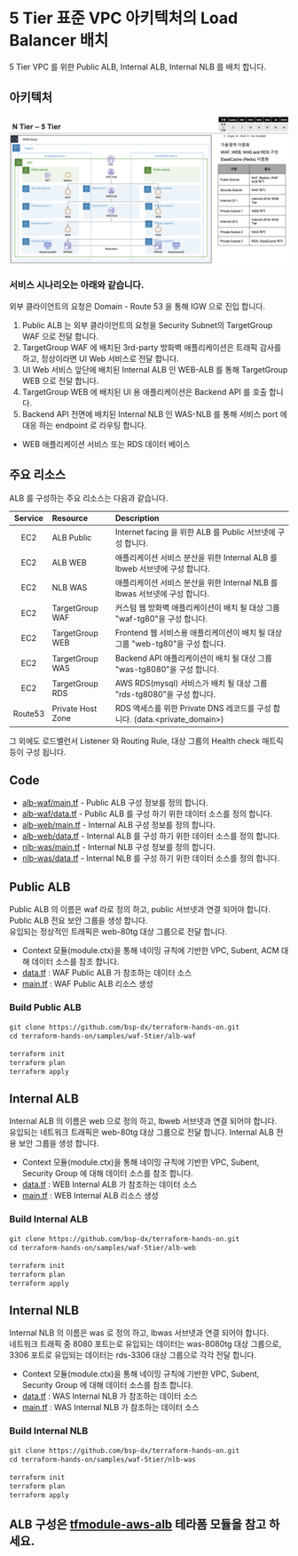 # 5 Tier 표준 VPC 아키텍처의 Load Balancer 배치 

5 Tier VPC 를 위한 Public ALB, Internal ALB, Internal NLB 를 배치 합니다. 

## 아키텍처 

![vpc5tier-n1](../images/waf-vpc5tier-n1.png)

### 서비스 시나리오는 아래와 같습니다.  
외부 클라이언트의 요청은 Domain - Route 53 을 통해 IGW 으로 진입 합니다. 
1. Public ALB 는 외부 클라이언트의 요청을 Security Subnet의 TargetGroup WAF 으로 전달 합니다.
2. TargetGroup WAF 에 배치된 3rd-party 방화벽 애플리케이션은 트래픽 감사를 하고, 정상이라면 UI Web 서비스로 전달 합니다.
3. UI Web 서비스 앞단에 배치된 Internal ALB 인 WEB-ALB 를 통해 TargetGroup WEB 으로 전달 합니다.
4. TargetGroup WEB 에 배치된 UI 용 애플리케이션은 Backend API 를 호출 합니다.
5. Backend API 전면에 배치된 Internal NLB 인 WAS-NLB 를 통해 서비스 port 에 대응 하는 endpoint 로 라우팅 합니다.  
 * WEB 애플리케이션 서비스 또는 RDS 데이터 베이스

## 주요 리소스

ALB 를 구성하는 주요 리소스는 다음과 같습니다.

|  Service          | Resource              |  Description |
| :-------------:   | :-------------        | :----------- |
| EC2               | ALB Public            | Internet facing 을 위한 ALB 를 Public 서브넷에 구성 합니다. |   
| EC2               | ALB WEB               | 애플리케이션 서비스 분산을 위한 Internal ALB 를 lbweb 서브넷에 구성 합니다. |   
| EC2               | NLB WAS               | 애플리케이션 서비스 분산을 위한 Internal NLB 를 lbwas 서브넷에 구성 합니다. |   
| EC2               | TargetGroup WAF       | 커스텀 웹 방화벽 애플리케이션이 배치 될 대상 그룹 "waf-tg80"을 구성 합니다. |   
| EC2               | TargetGroup WEB       | Frontend 웹 서비스용 애플리케이션이 배치 될 대상 그룹 "web-tg80"을 구성 합니다. |   
| EC2               | TargetGroup WAS       | Backend API 애플리케이션이 배치 될 대상 그룹 "was-tg8080"을 구성 합니다. |   
| EC2               | TargetGroup RDS       | AWS RDS(mysql) 서비스가 배치 될 대상 그룹 "rds-tg8080"을 구성 합니다. |   
| Route53           | Private Host Zone     | RDS 액세스를 위한 Private DNS 레코드를 구성 합니다. (data.<private_domain>) |   

그 외에도 로드밸런서 Listener 와 Routing Rule, 대상 그룹의 Health check 매트릭 등이 구성 됩니다. 


## Code
- [alb-waf/main.tf](alb-waf/main.tf) - Public ALB 구성 정보를 정의 합니다.
- [alb-waf/data.tf](alb-waf/data.tf) - Public ALB 를 구성 하기 위한 데이터 소스를 정의 합니다.
- [alb-web/main.tf](alb-web/main.tf) - Internal ALB 구성 정보를 정의 합니다.
- [alb-web/data.tf](alb-web/data.tf) - Internal ALB 를 구성 하기 위한 데이터 소스를 정의 합니다.
- [nlb-was/main.tf](nlb-was/main.tf) - Internal NLB 구성 정보를 정의 합니다.
- [nlb-was/data.tf](nlb-was/data.tf) - Internal NLB 를 구성 하기 위한 데이터 소스를 정의 합니다.


## Public ALB
Public ALB 의 이름은 waf 라로 정의 하고, public 서브넷과 연결 되어야 합니다.  
Public ALB 전요 보안 그룹을 생성 합니다.  
유입되는 정상적인 트래픽은 web-80tg 대상 그룹으로 전달 합니다.

- Context 모듈(module.ctx)을 통해 네이밍 규칙에 기반한 VPC, Subent, ACM 대해 데이터 소스를 참조 합니다.
- [data.tf](./alb-waf/data.tf) : WAF Public ALB 가 참조하는 데이터 소스 
- [main.tf](./alb-waf/main.tf) : WAF Public ALB 리소스 생성


### Build Public ALB

```shell
git clone https://github.com/bsp-dx/terraform-hands-on.git
cd terraform-hands-on/samples/waf-5tier/alb-waf

terraform init
terraform plan
terraform apply
```


## Internal ALB
Internal ALB 의 이름은 web 으로 정의 하고, lbweb 서브넷과 연결 되어야 합니다.  
유입되는 네트워크 트래픽은 web-80tg 대상 그룹으로 전달 합니다.
Internal ALB 전용 보안 그룹을 생성 합니다. 

- Context 모듈(module.ctx)을 통해 네이밍 규칙에 기반한 VPC, Subent, Security Group 에 대해 데이터 소스를 참조 합니다.
- [data.tf](./alb-web/data.tf) : WEB Internal ALB 가 참조하는 데이터 소스
- [main.tf](./alb-web/main.tf) : WEB Internal ALB 리소스 생성


### Build Internal ALB

```shell
git clone https://github.com/bsp-dx/terraform-hands-on.git
cd terraform-hands-on/samples/waf-5tier/alb-web

terraform init
terraform plan
terraform apply
```


## Internal NLB
Internal NLB 의 이름은 was 로 정의 하고, lbwas 서브넷과 연결 되어야 합니다.  
네트워크 트래픽 중 8080 포트는로 유입되는 데이터는 was-8080tg 대상 그룹으로, 3306 포트로 유입되는 데이터는 rds-3306 대상 그룹으로 각각 전달 합니다.

- Context 모듈(module.ctx)을 통해 네이밍 규칙에 기반한 VPC, Subent, Security Group 에 대해 데이터 소스를 참조 합니다.
- [data.tf](./nlb-was/data.tf) : WAS Internal NLB 가 참조하는 데이터 소스
- [main.tf](./nlb-was/main.tf) : WAS Internal NLB 가 참조하는 데이터 소스

### Build Internal NLB

```shell
git clone https://github.com/bsp-dx/terraform-hands-on.git
cd terraform-hands-on/samples/waf-5tier/nlb-was

terraform init
terraform plan
terraform apply
```


ALB 구성은 [tfmodule-aws-alb](../../docs/tfmodule-aws-alb.md) 테라폼 모듈을 참고 하세요.
----------
